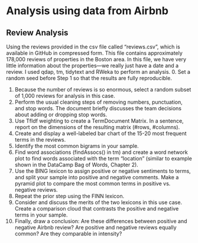 # Analysis using data from Airbnb
## Review Analysis
Using the reviews provided in the csv file called “reviews.csv”, which is available in GitHub in compressed form. This file contains approximately 178,000 reviews of properties in the Boston area. In this file, we have very little information about the properties—we really just have a date and a review. I used qdap, tm, tidytext and RWeka to perform an analysis.
0.	Set a random seed before Step 1 so that the results are fully reproducible.
1.	Because the number of reviews is so enormous, select a random subset of 1,000 reviews for analysis in this case.
2.	Perform the usual cleaning steps of removing numbers, punctuation, and stop words. The document briefly discusses the team decisions about adding or dropping stop words.
3.	Use TfIdf weighting to create a TermDocument Matrix. In a sentence, report on the dimensions of the resulting matrix (#rows, #columns).
4.	Create and display a well-labeled bar chart of the 15-20 most frequent terms in the reviews. 
5.	Identify the most common bigrams in your sample. 
6.	Find word associations (findAssocs() in tm) and create a word network plot to find words associated with the term “location”  (similar to example shown in the DataCamp Bag of Words, Chapter 2).
7.	Use the BING lexicon to assign positive or negative sentiments to terms, and split your sample into positive and negative comments. Make a pyramid plot to compare the most common terms in positive vs. negative reviews. 
8.	Repeat the prior step using the FINN lexicon.
9.	Consider and discuss the merits of the two lexicons in this use case. Create a comparison cloud that contrasts the positive and negative terms in your sample. 
11.	Finally, draw a conclusion:  Are these differences between positive and negative Airbnb review?  Are positive and negative reviews equally common?  Are they comparable in intensity?
